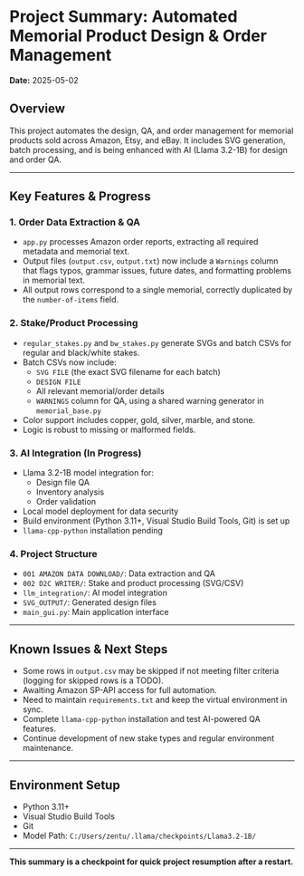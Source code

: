# Project Summary: Automated Memorial Product Design & Order Management

**Date:** 2025-05-02

## Overview
This project automates the design, QA, and order management for memorial products sold across Amazon, Etsy, and eBay. It includes SVG generation, batch processing, and is being enhanced with AI (Llama 3.2-1B) for design and order QA.

---

## Key Features & Progress

### 1. Order Data Extraction & QA
- `app.py` processes Amazon order reports, extracting all required metadata and memorial text.
- Output files (`output.csv`, `output.txt`) now include a `Warnings` column that flags typos, grammar issues, future dates, and formatting problems in memorial text.
- All output rows correspond to a single memorial, correctly duplicated by the `number-of-items` field.

### 2. Stake/Product Processing
- `regular_stakes.py` and `bw_stakes.py` generate SVGs and batch CSVs for regular and black/white stakes.
- Batch CSVs now include:
  - `SVG FILE` (the exact SVG filename for each batch)
  - `DESIGN FILE`
  - All relevant memorial/order details
  - `WARNINGS` column for QA, using a shared warning generator in `memorial_base.py`
- Color support includes copper, gold, silver, marble, and stone.
- Logic is robust to missing or malformed fields.

### 3. AI Integration (In Progress)
- Llama 3.2-1B model integration for:
  - Design file QA
  - Inventory analysis
  - Order validation
- Local model deployment for data security
- Build environment (Python 3.11+, Visual Studio Build Tools, Git) is set up
- `llama-cpp-python` installation pending

### 4. Project Structure
- `001 AMAZON DATA DOWNLOAD/`: Data extraction and QA
- `002 D2C WRITER/`: Stake and product processing (SVG/CSV)
- `llm_integration/`: AI model integration
- `SVG_OUTPUT/`: Generated design files
- `main_gui.py`: Main application interface

---

## Known Issues & Next Steps
- Some rows in `output.csv` may be skipped if not meeting filter criteria (logging for skipped rows is a TODO).
- Awaiting Amazon SP-API access for full automation.
- Need to maintain `requirements.txt` and keep the virtual environment in sync.
- Complete `llama-cpp-python` installation and test AI-powered QA features.
- Continue development of new stake types and regular environment maintenance.

---

## Environment Setup
- Python 3.11+
- Visual Studio Build Tools
- Git
- Model Path: `C:/Users/zentu/.llama/checkpoints/Llama3.2-1B/`

---

**This summary is a checkpoint for quick project resumption after a restart.**
